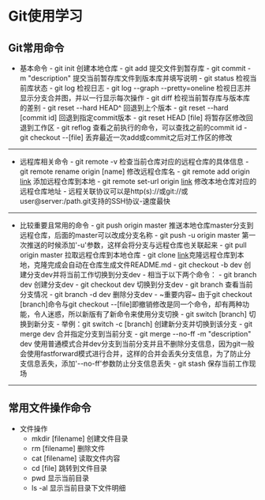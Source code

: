 # Git使用学习
## Git常用命令
+ 基本命令
        - git init 创建本地仓库
        - git add 提交文件到暂存库
        - git commit -m "description" 提交当前暂存库文件到版本库并填写说明
        - git status 检视当前库状态
        - git log 检视日志
        - git log --graph --pretty=oneline 检视日志并显示分支合并图，并以一行显示每次操作
        - git diff 检视当前暂存库与版本库的差别
        - git reset --hard HEAD^ 回退到上个版本
        - git reset --hard [commit id] 回退到指定commit版本
        - git reset HEAD [file] 将暂存区修改回退到工作区
        - git reflog 查看之前执行的命令，可以查找之前的commit id
        - git checkout --[file] 丢弃最近一次add或commit之后对工作区的修改
***
+ 远程库相关命令
        - git remote -v 检查当前仓库对应的远程仓库的具体信息
        - git remote rename origin [name] 修改远程仓库名
        - git remote add origin [link](git@github.com:ForDre/learngit.git) 添加远程仓库到本地
        - git remote set-url origin [link](git@github.com:ForDre/learngit.git) 修改本地仓库对应的远程仓库地址
        - 远程关联协议可以是http(s)://或git://或user@server:/path.git支持的SSH协议-速度最快
***
+ 比较重要且常用的命令
        - git push origin master 推送本地仓库master分支到远程仓库，后面的master可以改成分支名称
        - git push -u origin master 第一次推送的时候添加'-u'参数，这样会将分支与远程仓库也关联起来
        - git pull origin master 拉取远程仓库到本地仓库
        - git clone [link](git@github.com:ForDre/learngit.git)克隆远程仓库到本地，克隆完成会自动在仓库生成文件README.md
        - git checkout -b dev 创建分支dev并将当前工作切换到分支dev
        - 相当于以下两个命令：
        -       git branch dev 创建分支dev
        -       git checkout dev 切换到分支dev
        - git branch 查看当前分支情况
        - git branch -d dev 删除分支dev
        - ~重要内容~
            由于git checkout [branch]命令与git checkout --[file]即撤销修改是同一个命令，却有两种功能，令人迷惑，所以新版有了新命令来使用分支切换
        - git switch [branch] 切换到新分支
        - 举例：git switch -c [branch] 创建新分支并切换到该分支
        - git merge dev 合并指定分支到当前分支
        - git merge --no-ff -m "description" dev 使用普通模式合并dev分支到当前分支并且不删除分支信息，因为git一般会使用fastforward模式进行合并，这样的合并会丢失分支信息，为了防止分支信息丢失，添加'--no-ff'参数防止分支信息丢失
        - git stash 保存当前工作现场
***
## 常用文件操作命令
+ 文件操作
    - mkdir [filename] 创建文件目录
    - rm [filename] 删除文件
    - cat [filename] 读取文件内容
    - cd [file] 跳转到文件目录
    - pwd 显示当前目录
    - ls -al 显示当前目录下文件明细
